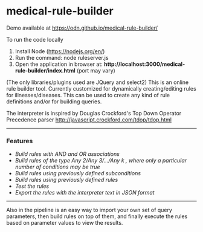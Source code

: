 # medical-rule-builder

Demo available at https://odn.github.io/medical-rule-builder/

To run the code locally

1. Install Node (https://nodejs.org/en/)
2. Run the command: node ruleserver.js
3. Open the application in browser at: <b>http://localhost:3000/medical-rule-builder/index.html</b> (port may vary)

(The only libraries/plugins used are JQuery and select2)
This is an online rule builder tool. Currently customized for dynamically creating/editing rules for illnesses/diseases. This can be used to create any kind of rule definitions and/or for building queries. 

The interpreter is inspired by Douglas Crockford's Top Down Operator Precedence parser
http://javascript.crockford.com/tdop/tdop.html 

---

### Features

* _Build rules with AND and OR associations_
* _Build rules of the type Any 2/Any 3/.../Any k , where only a particular number of conditions may be true_
* _Build rules using previously defined subconditions_
* _Build rules using previously defined rules_
* _Test the rules_
* _Export the rules with the interpreter text in JSON format_

---



Also in the pipeline is an easy way to import your own set of query parameters, then build rules on top of them, and finally execute the rules based on parameter values to view the results.

